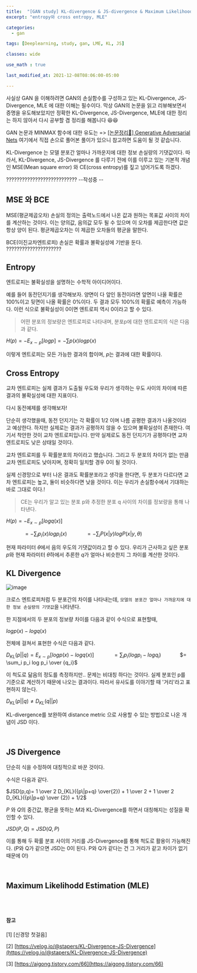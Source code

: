 ```yaml
---
title:  "[GAN study] KL-divergence & JS-divergence & Maximum Likelihood Estimation와 개념정리"
excerpt: "entropy와 cross entropy, MLE"

categories:
  - gan

tags: [Deeplearning, study, gan, LME, KL, JS]

classes: wide

use_math : true

last_modified_at: 2021-12-08T08:06:00-05:00

---
```


사실상 GAN 을 이해하려면 GAN의 손실함수를 구성하고 있는 KL-Divergence, JS-Divergence, MLE 에 대한 이해는 필수이다. 막상 GAN의 논문을 읽고 리뷰해보면서 증명을 유도해보았지만 정확한 KL-Divergence, JS-Divergence, MLE에 
대한 정리는 하지 않아서 다시 공부할 겸 정리를 해봅니다 😆😆

GAN 논문과 MINMAX 함수에 대한 유도는 => [[논문정리📃] Generative Adversarial Nets](https://chaelin0722.github.io/paperreview/generative_adversarial_nets/) 여기에서 직접 손으로 풀어본 풀이가 있으니 참고하면 도움이 될 것 같습니다.


KL-Divergence 는 모델 분포간 얼마나 가까운지에 대한 정보 손실량의 기댓값이다. 따라서, 
KL-Divergence, JS-Divergence 를 다루기 전에 이를 이루고 있는 기본적 개념인 MSE(Mean square error) 와 CE(cross entropy)를 짚고 넘어가도록 하겠다. 


??????????????????????????? --작성중 --
## MSE 와 BCE

MSE(평균제곱오차) 손실의 정의는 출력노드에서 나온 값과 원하는 목표값 사이의 차이를 계산하는 것이다. 이는 양의값, 음의값 모두 될 수 있으며 이 오차를 제곱한다면 값은 항상 양이 된다. 평균제곱오차는 이 제곱한 오차들의 평균을 말한다. 

BCE(이진교차엔트로피) 손실은 확률과 불확실성에 기반을 둔다. 
?????????????????????

## Entropy

엔트로피는 불확실성을 설명하는 수학적 아이디어이다. 

예를 들어 동전던지기를 생각해보자. 양면이 다 앞인 동전이라면 앞면이 나올 확률은 100%이고 뒷면이 나올 확률은 0%이다. 두 결과 모두 100%의 확률로 예측이 가능하다. 이런 식으로 불확실성이 0이면 엔트로피 역시 0이라고 할 수 있다.

> 어떤 분포의 정보량은 엔트로피로 나타내며, 분포p에 대한 엔트로피의 식은 다음과 같다. 

$H(p) = -E_{x\sim p}[logp]=-\sum p(x)log p(x)$

이렇게 엔트로피는 모든 가능한 결과의 합이며, $p$는 결과에 대한 확률이다. 


## Cross Entropy

교차 엔트로피는 실제 결과가 도출될 우도와 우리가 생각하는 우도 사이의 차이에 따른 결과의 불확실성에 대한 지표이다. 

다시 동전예제를 생각해보자!

단순히 생각했을때, 동전 던지기는 각 확률이 1/2 이며 나름 공평한 결과가 나올것이라고 예상한다. 하지만 실제로는 결과가 공평하지 않을 수 있으며 불확실성이 존재한다. 여기서 착안한 것이 교차 엔트로피입니다. 만약 실제로도 동전 던지기가 공평하다면 교차 엔트로피도 낮은 상태일 것이다.


교차 엔트로피를 두 확률분포의 차이라고 했습니다. 그리고 두 분포의 차이가 없는 만큼 교차 엔트로피도 낮아지며, 정확히 일치할 경우 0이 될 것이다.

실제 신경망으로 부터 나온 결과도 확률분포라고 생각을 한다면, 두 분포가 다르다면 교차 엔트로피는 높고, 둘이 비슷하다면 낮을 것이다. 이는 우리가 손실함수에서 기대하는 바로 그대로 이다.!


> CE는 우리가 알고 있는 분포 p와 추정한 분포 q 사이의 차이를 정보량을 통해 나타낸다.

$H(p) = -E_{x \sim p}[log q(x)]$ 

&nbsp;&nbsp;&nbsp;&nbsp;&nbsp;&nbsp;&nbsp;&nbsp;&nbsp;&nbsp;&nbsp; $= -\sum_i p_i(x)log p_i(x)$ 
&nbsp;&nbsp;&nbsp;&nbsp;&nbsp;&nbsp;&nbsp;&nbsp;&nbsp;&nbsp;&nbsp; $=- \sum_i P(x|y)log P(x|y,\theta)$

현재 파라미터 $\theta$에서 음의 우도의 기댓값이라고 할 수 있다. 우리가 근사하고 싶은 분포 $p$와 현재 파라미터 $\theta$하에서 추론한 $q$가 얼마나 비슷한지 그 차이를 계산한 것이다.


## KL Divergence

![image](https://user-images.githubusercontent.com/53431568/145174101-fda2b40f-609c-407f-8517-e05194477aeb.png)


크로스 엔트로피처럼 두 분포간의 차이를 나타내는데, `모델의 분포간 얼마나 가까운지에 대한 정보 손실량의 기댓값`을 나타낸다. 

한 지점에서의 두 분포의 정보량 차이를 다음과 같이 수식으로 표현할때,

$logp(x) - logq(x)$

전체에 걸쳐서 표현한 수식은 다음과 같다.

$D_{KL}(p||q) = E_{x\sim p}[logp(x)-logq(x)]$ 
&nbsp;&nbsp;&nbsp;&nbsp;&nbsp;&nbsp;&nbsp;&nbsp;&nbsp;&nbsp;&nbsp; $= \sum_i p_i(logp_i-logq_i)$
&nbsp;&nbsp;&nbsp;&nbsp;&nbsp;&nbsp;&nbsp;&nbsp;&nbsp;&nbsp;&nbsp; $= \sum_i p_i  log p_i \over {q_i}$


이 척도로 닮음의 정도를 측정하지만.. 문제는 비대칭 하다는 것이다. 실제 분포인 p를 기준으로 계산하기 때문에 나오는 결과이다. 따라서 유사도를 이야기할 때 '거리'라고 표현하지 않는다. 

$D_{KL}(p||q) \neq D_{KL}(q||p)$

KL-divergence를 보완하여 distance metric 으로 사용할 수 있는 방법으로 나온 개념이 JSD 이다.

<br>


## JS Divergence

단순히 식을 수정하여 대칭적으로 바꾼 것이다.

수식은 다음과 같다.

$JSD(p,q)= 1 \over 2 D_{KL}({p\|p+q} \over{2}) + 1 \over 2 + 1 \over 2 D_{KL}({p\|p+q} \over {2}) + 1/2$



$P$ 와 $Q$의 중간값, 평균을 뜻하는 $M$과 KL-Divergence를 하면서 대칭해지는 성질을 확인할 수 있다.

$JSD(P,Q) = JSD(Q,P)$


이를 통해 두 확률 분포 사이의 거리를 JS-Divergence를 통해 척도로 활용이 가능해진다. (P와 Q가 같으면 JSD는 0이 된다. P와 Q가 같다는 건 그 거리가 같고 차이가 없기 때문에 0!)


<br>

## Maximum Likelihodd Estimation (MLE)





<br>
<br>


#### 참고 

[1] [신경망 첫걸음]

[2] [https://velog.io/@stapers/KL-Divergence-JS-Divergence](https://velog.io/@stapers/KL-Divergence-JS-Divergence)

[3] [https://aigong.tistory.com/66](https://aigong.tistory.com/66)
